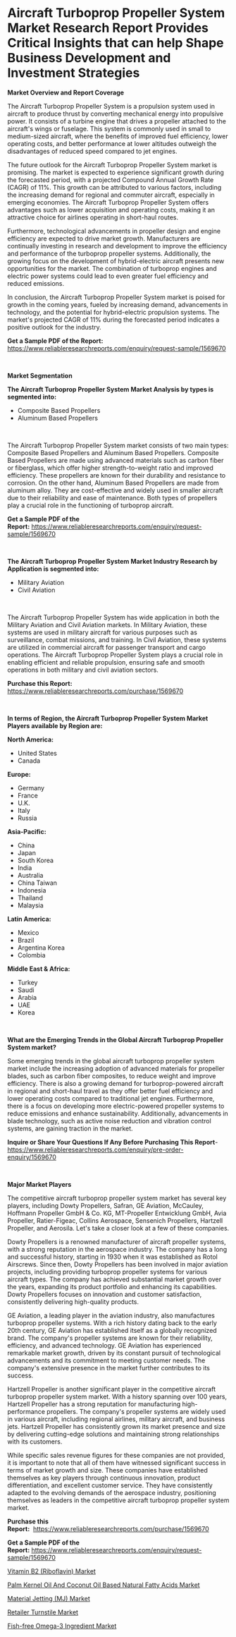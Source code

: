 <p><h1>Aircraft Turboprop Propeller System Market Research Report Provides Critical Insights that can help Shape Business Development and Investment Strategies</h1></p><p><strong>Market Overview and Report Coverage</strong></p>
<p><p>The Aircraft Turboprop Propeller System is a propulsion system used in aircraft to produce thrust by converting mechanical energy into propulsive power. It consists of a turbine engine that drives a propeller attached to the aircraft's wings or fuselage. This system is commonly used in small to medium-sized aircraft, where the benefits of improved fuel efficiency, lower operating costs, and better performance at lower altitudes outweigh the disadvantages of reduced speed compared to jet engines.</p><p>The future outlook for the Aircraft Turboprop Propeller System market is promising. The market is expected to experience significant growth during the forecasted period, with a projected Compound Annual Growth Rate (CAGR) of 11%. This growth can be attributed to various factors, including the increasing demand for regional and commuter aircraft, especially in emerging economies. The Aircraft Turboprop Propeller System offers advantages such as lower acquisition and operating costs, making it an attractive choice for airlines operating in short-haul routes.</p><p>Furthermore, technological advancements in propeller design and engine efficiency are expected to drive market growth. Manufacturers are continually investing in research and development to improve the efficiency and performance of the turboprop propeller systems. Additionally, the growing focus on the development of hybrid-electric aircraft presents new opportunities for the market. The combination of turboprop engines and electric power systems could lead to even greater fuel efficiency and reduced emissions.</p><p>In conclusion, the Aircraft Turboprop Propeller System market is poised for growth in the coming years, fueled by increasing demand, advancements in technology, and the potential for hybrid-electric propulsion systems. The market's projected CAGR of 11% during the forecasted period indicates a positive outlook for the industry.</p></p>
<p><strong>Get a Sample PDF of the Report:</strong> <a href="https://www.reliableresearchreports.com/enquiry/request-sample/1569670">https://www.reliableresearchreports.com/enquiry/request-sample/1569670</a></p>
<p>&nbsp;</p>
<p><strong>Market Segmentation</strong></p>
<p><strong>The Aircraft Turboprop Propeller System Market Analysis by types is segmented into:</strong></p>
<p><ul><li>Composite Based Propellers</li><li>Aluminum Based Propellers</li></ul></p>
<p>&nbsp;</p>
<p><p>The Aircraft Turboprop Propeller System market consists of two main types: Composite Based Propellers and Aluminum Based Propellers. Composite Based Propellers are made using advanced materials such as carbon fiber or fiberglass, which offer higher strength-to-weight ratio and improved efficiency. These propellers are known for their durability and resistance to corrosion. On the other hand, Aluminum Based Propellers are made from aluminum alloy. They are cost-effective and widely used in smaller aircraft due to their reliability and ease of maintenance. Both types of propellers play a crucial role in the functioning of turboprop aircraft.</p></p>
<p><strong>Get a Sample PDF of the Report:</strong>&nbsp;<a href="https://www.reliableresearchreports.com/enquiry/request-sample/1569670">https://www.reliableresearchreports.com/enquiry/request-sample/1569670</a></p>
<p>&nbsp;</p>
<p><strong>The Aircraft Turboprop Propeller System Market Industry Research by Application is segmented into:</strong></p>
<p><ul><li>Military Aviation</li><li>Civil Aviation</li></ul></p>
<p>&nbsp;</p>
<p><p>The Aircraft Turboprop Propeller System has wide application in both the Military Aviation and Civil Aviation markets. In Military Aviation, these systems are used in military aircraft for various purposes such as surveillance, combat missions, and training. In Civil Aviation, these systems are utilized in commercial aircraft for passenger transport and cargo operations. The Aircraft Turboprop Propeller System plays a crucial role in enabling efficient and reliable propulsion, ensuring safe and smooth operations in both military and civil aviation sectors.</p></p>
<p><strong>Purchase this Report:</strong>&nbsp; <a href="https://www.reliableresearchreports.com/purchase/1569670">https://www.reliableresearchreports.com/purchase/1569670</a></p>
<p>&nbsp;</p>
<p><strong>In terms of Region, the Aircraft Turboprop Propeller System Market Players available by Region are:</strong></p>
<p>
    <p> <strong> North America: </strong>
        <ul>
            <li>United States</li>
            <li>Canada</li>
        </ul>
        </p> 
    <p> <strong> Europe: </strong>
        <ul>
            <li>Germany</li>
            <li>France</li>
            <li>U.K.</li>
            <li>Italy</li>
            <li>Russia</li>
        </ul>
        </p> 
    <p> <strong> Asia-Pacific: </strong>
        <ul>
            <li>China</li>
            <li>Japan</li>
            <li>South Korea</li>
            <li>India</li>
            <li>Australia</li>
            <li>China Taiwan</li>
            <li>Indonesia</li>
            <li>Thailand</li>
            <li>Malaysia</li>
        </ul>
        </p> 
    <p> <strong> Latin America: </strong>
        <ul>
            <li>Mexico</li>
            <li>Brazil</li>
            <li>Argentina Korea</li>
            <li>Colombia</li>
        </ul>
        </p> 
    <p> <strong> Middle East & Africa: </strong>
        <ul>
            <li>Turkey</li>
            <li>Saudi</li>
            <li>Arabia</li>
            <li>UAE</li>
            <li>Korea</li>
        </ul>
    </p>
    </p>
<p>&nbsp;</p>
<p><strong>What are the Emerging Trends in the Global Aircraft Turboprop Propeller System market?</strong></p>
<p><p>Some emerging trends in the global aircraft turboprop propeller system market include the increasing adoption of advanced materials for propeller blades, such as carbon fiber composites, to reduce weight and improve efficiency. There is also a growing demand for turboprop-powered aircraft in regional and short-haul travel as they offer better fuel efficiency and lower operating costs compared to traditional jet engines. Furthermore, there is a focus on developing more electric-powered propeller systems to reduce emissions and enhance sustainability. Additionally, advancements in blade technology, such as active noise reduction and vibration control systems, are gaining traction in the market.</p></p>
<p><strong>Inquire or Share Your Questions If Any Before Purchasing This Report</strong>- <a href="https://www.reliableresearchreports.com/enquiry/pre-order-enquiry/1569670">https://www.reliableresearchreports.com/enquiry/pre-order-enquiry/1569670</a></p>
<p>&nbsp;</p>
<p><strong>Major Market Players</strong></p>
<p><p>The competitive aircraft turboprop propeller system market has several key players, including Dowty Propellers, Safran, GE Aviation, McCauley, Hoffmann Propeller GmbH & Co. KG, MT-Propeller Entwicklung GmbH, Avia Propeller, Ratier-Figeac, Collins Aerospace, Sensenich Propellers, Hartzell Propeller, and Aerosila. Let's take a closer look at a few of these companies.</p><p>Dowty Propellers is a renowned manufacturer of aircraft propeller systems, with a strong reputation in the aerospace industry. The company has a long and successful history, starting in 1930 when it was established as Rotol Airscrews. Since then, Dowty Propellers has been involved in major aviation projects, including providing turboprop propeller systems for various aircraft types. The company has achieved substantial market growth over the years, expanding its product portfolio and enhancing its capabilities. Dowty Propellers focuses on innovation and customer satisfaction, consistently delivering high-quality products.</p><p>GE Aviation, a leading player in the aviation industry, also manufactures turboprop propeller systems. With a rich history dating back to the early 20th century, GE Aviation has established itself as a globally recognized brand. The company's propeller systems are known for their reliability, efficiency, and advanced technology. GE Aviation has experienced remarkable market growth, driven by its constant pursuit of technological advancements and its commitment to meeting customer needs. The company's extensive presence in the market further contributes to its success.</p><p>Hartzell Propeller is another significant player in the competitive aircraft turboprop propeller system market. With a history spanning over 100 years, Hartzell Propeller has a strong reputation for manufacturing high-performance propellers. The company's propeller systems are widely used in various aircraft, including regional airlines, military aircraft, and business jets. Hartzell Propeller has consistently grown its market presence and size by delivering cutting-edge solutions and maintaining strong relationships with its customers.</p><p>While specific sales revenue figures for these companies are not provided, it is important to note that all of them have witnessed significant success in terms of market growth and size. These companies have established themselves as key players through continuous innovation, product differentiation, and excellent customer service. They have consistently adapted to the evolving demands of the aerospace industry, positioning themselves as leaders in the competitive aircraft turboprop propeller system market.</p></p>
<p><strong>Purchase this Report:</strong>&nbsp;&nbsp;<a href="https://www.reliableresearchreports.com/purchase/1569670">https://www.reliableresearchreports.com/purchase/1569670</a></p>
<p></p>
<p><strong>Get a Sample PDF of the Report:</strong>&nbsp;<a href="https://www.reliableresearchreports.com/enquiry/request-sample/1569670">https://www.reliableresearchreports.com/enquiry/request-sample/1569670</a></p>
<p><p><a href="https://www.linkedin.com/pulse/vitamin-b2-riboflavin-market-size-share-amp-trends-analysis/">Vitamin B2 (Riboflavin) Market</a></p><p><a href="https://medium.com/@santaraynor/palm-kernel-oil-and-coconut-oil-based-natural-fatty-acids-market-furnishes-information-on-market-17c2ed268cd8">Palm Kernel Oil And Coconut Oil Based Natural Fatty Acids Market</a></p><p><a href="https://www.linkedin.com/pulse/material-jetting-mj-market-size-growth-forecast-from-2023/">Material Jetting (MJ) Market</a></p><p><a href="https://www.linkedin.com/pulse/decoding-retailer-turnstile-market-deep-dive-latest-trends/">Retailer Turnstile Market</a></p><p><a href="https://medium.com/@norvalolson/fish-free-omega-3-ingredient-market-insight-market-trends-growth-forecasted-from-2023-to-2030-43ee0425211d">Fish-free Omega-3 Ingredient Market</a></p></p>